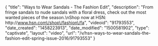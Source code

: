 {
    "title": "Ways to Wear Sandals - The Fashion Edit",
    "description": "From fringe sandals to nude sandals with a floral dress, check out the most wanted pieces of the season.\nShop now at HSN:  http:\/\/www.hsn.com\/shop\/fashion\/fa",
    "videoid": "91793553",
    "date_created": "1458223913",
    "date_modified": "1500581902",
    "type": "captivate",
    "layout": "video",
    "url": "\/v\/hsn-ways-to-wear-sandals-the-fashion-edit-spring-issue-2016\/91793553"
}